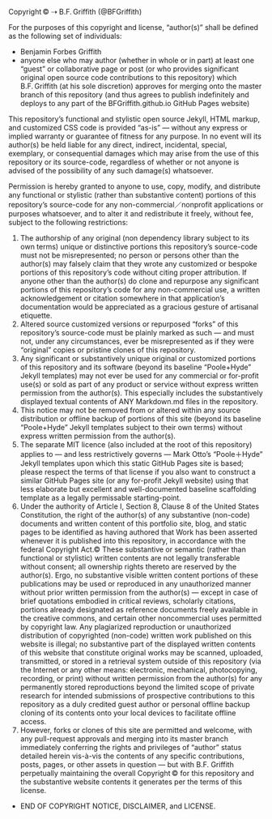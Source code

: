 Copyright © ⇢ B.F. Griffith (@BFGriffith)

For the purposes of this copyright and license, “author(s)” shall be defined as the following set of individuals:
* Benjamin Forbes Griffith
* anyone else who may author (whether in whole or in part) at least one “guest” or collaborative page or post (or who provides significant original open source code contributions to this repository) which B.F. Griffith (at his sole discretion) approves for merging onto the master branch of this repository (and thus agrees to publish indefinitely and deploys to any part of the BFGriffith.github.io GitHub Pages website)

This repository’s functional and stylistic open source Jekyll, HTML markup, and customized CSS code is provided “as-is” — without any express or implied warranty or guarantee of fitness for any purpose. In no event will its author(s) be held liable for any direct, indirect, incidental, special, exemplary, or consequential damages which may arise from the use of this repository or its source-code, regardless of whether or not anyone is advised of the possibility of any such damage(s) whatsoever.

Permission is hereby granted to anyone to use, copy, modify, and distribute any functional or stylistic (rather than substantive content) portions of this repository’s source-code for any non-commercial／nonprofit applications or purposes whatsoever, and to alter it and redistribute it freely, without fee, subject to the following restrictions:

1. The authorship of any original (non dependency library subject to its own terms) unique or distinctive portions this repository’s source-code must not be misrepresented; no person or persons other than the author(s) may falsely claim that they wrote any customized or bespoke portions of this repository’s code without citing proper attribution. If anyone other than the author(s) do clone and repurpose any significant portions of this repository’s code for any non-commercial use, a written acknowledgement or citation somewhere in that application’s documentation would be appreciated as a gracious gesture of artisanal etiquette.
2. Altered source customized versions or repurposed “forks” of this repository’s source-code must be plainly marked as such — and must not, under any circumstances, ever be misrepresented as if they were “original” copies or pristine clones of this repository.
3. Any significant or substantively unique original or customized portions of this repository and its software (beyond its baseline “Poole+Hyde” Jekyll templates) may not ever be used for any commercial or for-profit use(s) or sold as part of any product or service without express written permission from the author(s). This especially includes the substantively displayed textual contents of ANY Markdown.md files in the repository.
4. This notice may not be removed from or altered within any source distribution or offline backup of portions of this site (beyond its baseline “Poole+Hyde” Jekyll templates subject to their own terms) without express written permission from the author(s).
5. The separate MIT licence (also included at the root of this repository) applies to — and less restrictively governs — Mark Otto’s “Poole＋Hyde” Jekyll templates upon which this static GitHub Pages site is based; please respect the terms of that license if you also want to construct a similar GitHub Pages site (or any for-profit Jekyll website) using that less elaborate but excellent and well-documented baseline scaffolding template as a legally permissable starting-point.
6. Under the authority of Article I, Section 8, Clause 8 of the United States Constitution, the right of the author(s) of any substantive (non-code) documents and written content of this portfolio site, blog, and static pages to be identified as having authored that Work has been asserted whenever it is published into this repository, in accordance with the federal Copyright Act.© These substantive or semantic (rather than functional or stylistic) written contents are not legally transferable without consent; all ownership rights thereto are reserved by the author(s). Ergo, no substantive visible written content portions of these publications may be used or reproduced in any unauthorized manner without prior written permission from the author(s) — except in case of brief quotations embodied in critical reviews, scholarly citations, portions already designated as reference documents freely available in the creative commons, and certain other noncommercial uses permitted by copyright law. Any plagiarized reproduction or unauthorized distribution of copyrighted (non-code) written work published on this website is illegal; no substantive part of the displayed written contents of this website that constitute original works may be scanned, uploaded, transmitted, or stored in a retrieval system outside of this repository (via the Internet or any other means: electronic, mechanical, photocopying, recording, or print) without written permission from the author(s) for any permanently stored reproductions beyond the limited scope of private research for intended submissions of prospective contributions to this repository as a duly credited guest author or personal offline backup cloning of its contents onto your local devices to facilitate offline access.
7. However, forks or clones of this site are permitted and welcome, with any pull-request approvals and merging into its master branch immediately conferring the rights and privileges of “author” status detailed herein vis-à-vis the contents of any specific contributions, posts, pages, or other assets in question — but with B.F. Griffith perpetually maintaining the overall Copyright © for this repository and the substantive website contents it generates per the terms of this license.

* END OF COPYRIGHT NOTICE, DISCLAIMER, and LICENSE.